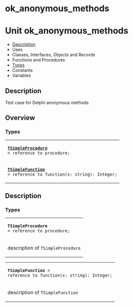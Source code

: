 # ok\_anonymous\_methods


# Unit ok\_anonymous\_methods

- [Description](#PasDoc-Description)
- Uses
- Classes, Interfaces, Objects and Records
- Functions and Procedures
- [Types](#PasDoc-Types)
- Constants
- Variables

<span id="PasDoc-Description"/>

## Description
Test case for Delphi anonymous methods<span id="PasDoc-Uses"/>

## Overview

### Types
<span id="PasDoc-Types"/>


<table>
<tr>

<td>

<code><strong><a href="ok_anonymous_methods.md#TSimpleProcedure">TSimpleProcedure</a></strong> = reference to procedure;</code>
</td>
</tr>
<tr>

<td>

<code><strong><a href="ok_anonymous_methods.md#TSimpleFunction">TSimpleFunction</a></strong> = reference to function(x: string): Integer;</code>
</td>
</tr>
</table>

## Description

### Types

<table>
<tr>

<td>

<span id="TSimpleProcedure"/><code><strong>TSimpleProcedure</strong> = reference to procedure;</code>
</td>
</tr>
<tr><td colspan="1">

description of `TSimpleProcedure`

</td></tr>
</table>

<table>
<tr>

<td>

<span id="TSimpleFunction"/><code><strong>TSimpleFunction</strong> = reference to function(x: string): Integer;</code>
</td>
</tr>
<tr><td colspan="1">

description of `TSimpleFunction`

</td></tr>
</table>
